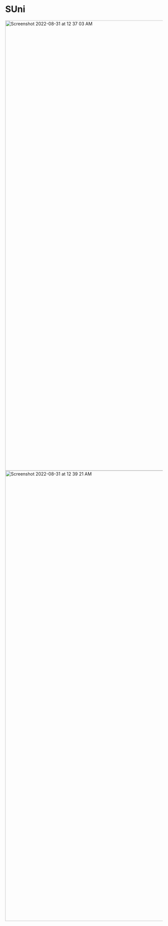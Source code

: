 # SUni
<img width="1439" alt="Screenshot 2022-08-31 at 12 37 03 AM" src="https://user-images.githubusercontent.com/91729206/187522277-1ca2a205-e6af-4cdc-b43f-b52c64cec226.png">
<img width="1440" alt="Screenshot 2022-08-31 at 12 39 21 AM" src="https://user-images.githubusercontent.com/91729206/187523101-93ec1210-ce95-40b1-8c3b-584b6ec48dc3.png">
